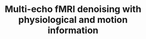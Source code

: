 ---
title: "Multi-echo fMRI denoising with physiological and motion information"
project_id: multi_echo
conf_date: 2022-06-01
conference_id: "OHBM_2022"
presenters:
   - micah_holness
   - daniel_handwerker
   - joshua_teves
   - tyler_morgan
   - javier_gonzalez-castillo
   - peter_bandettini
summary: "<p>Multi-echo denoising removes non-T2* and therefore non-BOLD time series fluctuations. This includes scanner artifacts and head motion. However, breathing related BOLD changes are not removed.</p>

<p>We use the multi-echo ICA denoising method implemented in tedana and additionally removed ICA components that are correlated with head motion, cardiac, and respiratory fluctuations. Our hypothesis was that this additional ICA removal process would help eliminate artifactual BOLD and maintain higher statistical degrees of freedom.</p>"
file: /assets/presentations/Holness_OHBM_final.pdf
filename: Holness_OHBM_final.pdf
layout: presentation
---